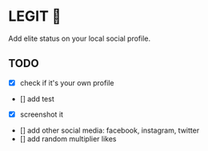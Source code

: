 # LEGIT 🍰

Add elite status on your local social profile.

## TODO
- [x] check if it's your own profile
- [] add test
- [x] screenshot it
- [] add other social media: facebook, instagram, twitter
- [] add random multiplier likes
